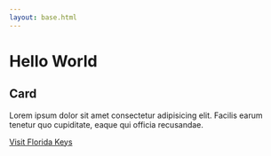 ```yaml
---
layout: base.html
---
```

# Hello World

<div class="usa-card__container">
      <div class="usa-card__header">
        <h2 class="usa-card__heading">Card</h2>
      </div>
      <div class="usa-card__body">
        <p>
          Lorem ipsum dolor sit amet consectetur adipisicing elit. Facilis earum
          tenetur quo cupiditate, eaque qui officia recusandae.
        </p>
      </div>
      <div class="usa-card__footer">
        <a href="#" class="usa-button">Visit Florida Keys</a>
      </div>
    </div>